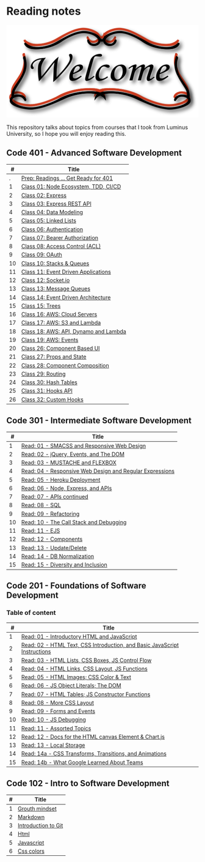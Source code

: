 # Reading notes

![welcom image](welcom.png)

This repository talks about topics from courses that I took from Luminus University, so I hope you will enjoy reading this.

## Code 401 - Advanced Software Development

| #   | Title                                                           |
| --- | --------------------------------------------------------------- |
| .   | [Prep: Readings ... Get Ready for 401](./code-401/prep.md)      |
| 1   | [Class 01: Node Ecosystem, TDD, CI/CD](./code-401/class-01.md)  |
| 2   | [Class 02: Express](./code-401/class-02.md)                     |
| 3   | [Class 03: Express REST API](./code-401/class-03.md)            |
| 4   | [Class 04: Data Modeling](./code-401/class-04.md)               |
| 5   | [Class 05: Linked Lists](./code-401/class-05.md)                |
| 6   | [Class 06: Authentication](./code-401/class-06.md)              |
| 7   | [Class 07: Bearer Authorization](./code-401/class-07.md)        |
| 8   | [Class 08: Access Control (ACL)](./code-401/class-08.md)        |
| 9   | [Class 09: OAuth](./code-401/class-09.md)                       |
| 10  | [Class 10: Stacks & Queues](./code-401/class-10.md)             |
| 11  | [Class 11: Event Driven Applications](./code-401/class-11.md)   |
| 12  | [Class 12: Socket.io](./code-401/class-12.md)                   |
| 13  | [Class 13: Message Queues](./code-401/class-13.md)              |
| 14  | [Class 14: Event Driven Architecture](./code-401/class-14.md)   |
| 15  | [Class 15: Trees](./code-401/class-15.md)                       |
| 16  | [Class 16: AWS: Cloud Servers](./code-401/class-16.md)          |
| 17  | [Class 17: AWS: S3 and Lambda](./code-401/class-17.md)          |
| 18  | [Class 18: AWS: API, Dynamo and Lambda](./code-401/class-18.md) |
| 19  | [Class 19: AWS: Events](./code-401/class-19.md)                 |
| 20  | [Class 26: Component Based UI](./code-401/class-26.md)          |
| 21  | [Class 27: Props and State](./code-401/class-27.md)             |
| 22  | [Class 28: Component Composition](./code-401/class-28.md)       |
| 23  | [Class 29: Routing](./code-401/class-29.md)                     |
| 24  | [Class 30: Hash Tables](./code-401/class-30.md)                 |
| 25  | [Class 31: Hooks API](./code-401/class-31.md)                   |
| 26  | [Class 32: Custom Hooks](./code-401/class-32.md)                |

## Code 301 - Intermediate Software Development

| #   | Title                                                                              |
| --- | ---------------------------------------------------------------------------------- |
| 1   | [Read: 01 - SMACSS and Responsive Web Design](./code-301/class-01.md)              |
| 2   | [Read: 02 - jQuery, Events, and The DOM](./code-301/class-02.md)                   |
| 3   | [Read: 03 - MUSTACHE and FLEXBOX](./code-301/class-03.md)                          |
| 4   | [Read: 04 - Responsive Web Design and Regular Expressions](./code-301/class-04.md) |
| 5   | [Read: 05 - Heroku Deployment](./code-301/class-05.md)                             |
| 6   | [Read: 06 - Node, Express, and APIs](./code-301/class-06.md)                       |
| 7   | [Read: 07 - APIs continued](./code-301/class-07.md)                                |
| 8   | [Read: 08 - SQL](./code-301/class-08.md)                                           |
| 9   | [Read: 09 - Refactoring](./code-301/class-09.md)                                   |
| 10  | [Read: 10 - The Call Stack and Debugging](./code-301/class-10.md)                  |
| 11  | [Read: 11 - EJS](./code-301/class-11.md)                                           |
| 12  | [Read: 12 - Components](./code-301/class-12.md)                                    |
| 13  | [Read: 13 - Update/Delete](./code-301/class-13.md)                                 |
| 14  | [Read: 14 - DB Normalization](./code-301/class-14.md)                              |
| 15  | [Read: 15 - Diversity and Inclusion](./code-301/class-15.md)                       |

## Code 201 - Foundations of Software Development

### Table of content

| #   | Title                                                                                               |
| --- | --------------------------------------------------------------------------------------------------- |
| 1   | [Read: 01 - Introductory HTML and JavaScript](./code-201/class-01.md)                               |
| 2   | [Read: 02 - HTML Text, CSS Introduction, and Basic JavaScript Instructions](./code-201/class-02.md) |
| 3   | [Read: 03 - HTML Lists, CSS Boxes, JS Control Flow](./code-201/class-03.md)                         |
| 4   | [Read: 04 - HTML Links, CSS Layout, JS Functions](./code-201/class-04.md)                           |
| 5   | [Read: 05 - HTML Images; CSS Color & Text](./code-201/class-05.md)                                  |
| 6   | [Read: 06 - JS Object Literals; The DOM](./code-201/class-06.md)                                    |
| 7   | [Read: 07 - HTML Tables; JS Constructor Functions](./code-201/class-07.md)                          |
| 8   | [Read: 08 - More CSS Layout](./code-201/class-08.md)                                                |
| 9   | [Read: 09 - Forms and Events](./code-201/class-09.md)                                               |
| 10  | [Read: 10 - JS Debugging](./code-201/class-10.md)                                                   |
| 11  | [Read: 11 - Assorted Topics](./code-201/class-11.md)                                                |
| 12  | [Read: 12 - Docs for the HTML canvas Element & Chart.js](./code-201/class-12.md)                    |
| 13  | [Read: 13 - Local Storage](./code-201/class-13.md)                                                  |
| 14  | [Read: 14a - CSS Transforms, Transitions, and Animations](./code-201/class-14a.md)                  |
| 15  | [Read: 14b - What Google Learned About Teams](./code-201/class-14b.md)                              |

## Code 102 - Intro to Software Development

| #   | Title                                          |
| --- | ---------------------------------------------- |
| 1   | [Grouth mindset](./code-102/grouth-mindsit.md) |
| 2   | [Markdown](./code-102/markdown.md)             |
| 3   | [Introduction to Git](./code-102/git-intro.md) |
| 4   | [Html](./code-102/html.md)                     |
| 5   | [Javascript](./code-102/javascript.md)         |
| 6   | [Css colors](./code-102/css-colors.md)         |

